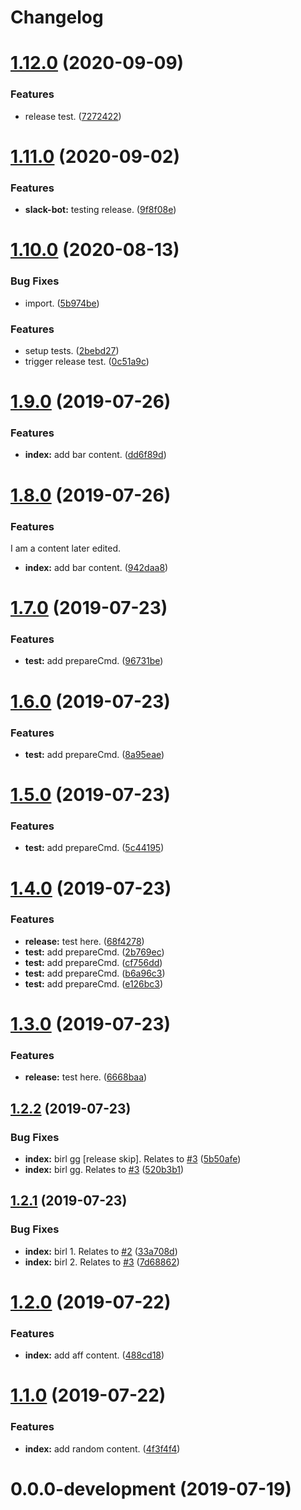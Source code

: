 # Changelog

# [1.12.0](https://github.com/Ryssa/semantic-test/compare/v1.11.0...v1.12.0) (2020-09-09)


### Features

* release test. ([7272422](https://github.com/Ryssa/semantic-test/commit/7272422ccf31a23c0bb750854a0b150108d86bcf))

# [1.11.0](https://github.com/Ryssa/semantic-test/compare/v1.10.0...v1.11.0) (2020-09-02)


### Features

* **slack-bot:** testing release. ([9f8f08e](https://github.com/Ryssa/semantic-test/commit/9f8f08e5b907b6c5ea5f2be9c59f55ab45b96e8a))

# [1.10.0](https://github.com/Ryssa/semantic-test/compare/v1.9.0...v1.10.0) (2020-08-13)


### Bug Fixes

* import. ([5b974be](https://github.com/Ryssa/semantic-test/commit/5b974be1a97f15cb794f87930b1940c4228cc864))


### Features

* setup tests. ([2bebd27](https://github.com/Ryssa/semantic-test/commit/2bebd277d902d7d505699f219498f669154e392e))
* trigger release test. ([0c51a9c](https://github.com/Ryssa/semantic-test/commit/0c51a9c2bf4f3deeb7afad88f5bed33561e35ad5))

# [1.9.0](https://github.com/Ryssa/semantic-test/compare/v1.8.0...v1.9.0) (2019-07-26)


### Features

* **index:** add bar content. ([dd6f89d](https://github.com/Ryssa/semantic-test/commit/dd6f89d))

# [1.8.0](https://github.com/Ryssa/semantic-test/compare/v1.7.0...v1.8.0) (2019-07-26)


### Features

I am a content later edited.

* **index:** add bar content. ([942daa8](https://github.com/Ryssa/semantic-test/commit/942daa8))

# [1.7.0](https://github.com/Ryssa/semantic-test/compare/v1.6.0...v1.7.0) (2019-07-23)


### Features

* **test:** add prepareCmd. ([96731be](https://github.com/Ryssa/semantic-test/commit/96731be))

# [1.6.0](https://github.com/Ryssa/semantic-test/compare/v1.5.0...v1.6.0) (2019-07-23)


### Features

* **test:** add prepareCmd. ([8a95eae](https://github.com/Ryssa/semantic-test/commit/8a95eae))

# [1.5.0](https://github.com/Ryssa/semantic-test/compare/v1.4.0...v1.5.0) (2019-07-23)


### Features

* **test:** add prepareCmd. ([5c44195](https://github.com/Ryssa/semantic-test/commit/5c44195))

# [1.4.0](https://github.com/Ryssa/semantic-test/compare/v1.3.0...v1.4.0) (2019-07-23)


### Features

* **release:** test here. ([68f4278](https://github.com/Ryssa/semantic-test/commit/68f4278))
* **test:** add prepareCmd. ([2b769ec](https://github.com/Ryssa/semantic-test/commit/2b769ec))
* **test:** add prepareCmd. ([cf756dd](https://github.com/Ryssa/semantic-test/commit/cf756dd))
* **test:** add prepareCmd. ([b6a96c3](https://github.com/Ryssa/semantic-test/commit/b6a96c3))
* **test:** add prepareCmd. ([e126bc3](https://github.com/Ryssa/semantic-test/commit/e126bc3))

# [1.3.0](https://github.com/Ryssa/semantic-test/compare/v1.2.2...v1.3.0) (2019-07-23)


### Features

* **release:** test here. ([6668baa](https://github.com/Ryssa/semantic-test/commit/6668baa))

## [1.2.2](https://github.com/Ryssa/semantic-test/compare/v1.2.1...v1.2.2) (2019-07-23)


### Bug Fixes

* **index:** birl gg [release skip]. Relates to [#3](https://github.com/Ryssa/semantic-test/issues/3) ([5b50afe](https://github.com/Ryssa/semantic-test/commit/5b50afe))
* **index:** birl gg. Relates to [#3](https://github.com/Ryssa/semantic-test/issues/3) ([520b3b1](https://github.com/Ryssa/semantic-test/commit/520b3b1))

## [1.2.1](https://github.com/Ryssa/semantic-test/compare/v1.2.0...v1.2.1) (2019-07-23)


### Bug Fixes

* **index:** birl 1. Relates to [#2](https://github.com/Ryssa/semantic-test/issues/2) ([33a708d](https://github.com/Ryssa/semantic-test/commit/33a708d))
* **index:** birl 2. Relates to [#3](https://github.com/Ryssa/semantic-test/issues/3) ([7d68862](https://github.com/Ryssa/semantic-test/commit/7d68862))

# [1.2.0](https://github.com/Ryssa/semantic-test/compare/v1.1.0...v1.2.0) (2019-07-22)


### Features

* **index:** add aff content. ([488cd18](https://github.com/Ryssa/semantic-test/commit/488cd18))

# [1.1.0](https://github.com/Ryssa/semantic-test/compare/v1.0.0...v1.1.0) (2019-07-22)


### Features

* **index:** add random content. ([4f3f4f4](https://github.com/Ryssa/semantic-test/commit/4f3f4f4))

# 0.0.0-development (2019-07-19)
